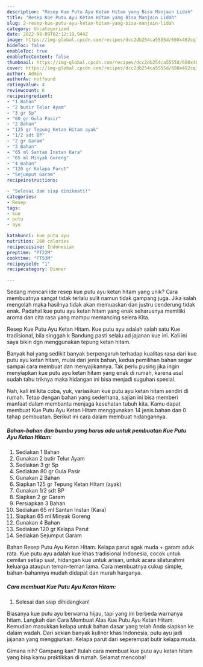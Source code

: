 ```yaml
---
description: "Resep Kue Putu Ayu Ketan Hitam yang Bisa Manjain Lidah"
title: "Resep Kue Putu Ayu Ketan Hitam yang Bisa Manjain Lidah"
slug: 2-resep-kue-putu-ayu-ketan-hitam-yang-bisa-manjain-lidah
category: Uncategorized
date: 2022-08-09T02:12:19.944Z
image: https://img-global.cpcdn.com/recipes/dcc2db254ca5555d/680x482cq70/kue-putu-ayu-ketan-hitam-foto-resep-utama.jpg
hideToc: false
enableToc: true
enableTocContent: false
thumbnail: https://img-global.cpcdn.com/recipes/dcc2db254ca5555d/680x482cq70/kue-putu-ayu-ketan-hitam-foto-resep-utama.jpg
cover: https://img-global.cpcdn.com/recipes/dcc2db254ca5555d/680x482cq70/kue-putu-ayu-ketan-hitam-foto-resep-utama.jpg
author: Admin
authorAv: notfound
ratingvalue: 4
reviewcount: 6
recipeingredient:
- "1 Bahan"
- "2 butir Telur Ayam"
- "3 gr Sp"
- "80 gr Gula Pasir"
- "2 Bahan"
- "125 gr Tepung Ketan Hitam ayak"
- "1/2 sdt BP"
- "2 gr Garam"
- "3 Bahan"
- "65 ml Santan Instan Kara"
- "65 ml Minyak Goreng"
- "4 Bahan"
- "120 gr Kelapa Parut"
- "Sejumput Garam"
recipeinstructions:

- "Selesai dan siap dinikmati!"
categories:
- Resep
tags:
- kue
- putu
- ayu

katakunci: kue putu ayu 
nutrition: 260 calories
recipecuisine: Indonesian
preptime: "PT22M"
cooktime: "PT53M"
recipeyield: "1"
recipecategory: Dinner

---
```





Sedang mencari ide resep kue putu ayu ketan hitam yang unik? Cara membuatnya sangat tidak terlalu sulit namun tidak gampang juga. Jika salah mengolah maka hasilnya tidak akan memuaskan dan justru cenderung tidak enak. Padahal kue putu ayu ketan hitam yang enak seharusnya memiliki aroma dan cita rasa yang mampu memancing selera Kita.





Resep Kue Putu Ayu Ketan Hitam. Kue putu ayu adalah salah satu Kue tradisional, bila singgah k Bandung pasti selalu ad jajanan kue ini. Kali ini saya bikin dgn menggunakan tepung ketan hitam.

Banyak hal yang sedikit banyak berpengaruh terhadap kualitas rasa dari kue putu ayu ketan hitam, mulai dari jenis bahan, kedua pemilihan bahan segar sampai cara membuat dan menyajikannya. Tak perlu pusing jika ingin menyiapkan kue putu ayu ketan hitam yang enak di rumah, karena asal sudah tahu triknya maka hidangan ini bisa menjadi suguhan spesial.






Nah, kali ini kita coba, yuk, variasikan kue putu ayu ketan hitam sendiri di rumah. Tetap dengan bahan yang sederhana, sajian ini bisa memberi manfaat dalam membantu menjaga kesehatan tubuh kita. Kamu dapat membuat Kue Putu Ayu Ketan Hitam menggunakan 14 jenis bahan dan 0 tahap pembuatan. Berikut ini cara dalam membuat hidangannya.

<!--inarticleads1-->

##### Bahan-bahan dan bumbu yang harus ada untuk pembuatan Kue Putu Ayu Ketan Hitam:

1. Sediakan 1 Bahan
1. Gunakan 2 butir Telur Ayam
1. Sediakan 3 gr Sp
1. Sediakan 80 gr Gula Pasir
1. Gunakan 2 Bahan
1. Siapkan 125 gr Tepung Ketan Hitam (ayak)
1. Gunakan 1/2 sdt BP
1. Siapkan 2 gr Garam
1. Persiapkan 3 Bahan
1. Sediakan 65 ml Santan Instan (Kara)
1. Siapkan 65 ml Minyak Goreng
1. Gunakan 4 Bahan
1. Sediakan 120 gr Kelapa Parut
1. Sediakan Sejumput Garam


Bahan Resep Putu Ayu Ketan Hitam. Kelapa parut agak muda + garam aduk rata. Kue putu ayu adalah kue khas tradisional Indonesia, cocok untuk cemilan setiap saat, hidangan kue untuk arisan, untuk acara silaturahmi keluarga ataupun teman-teman lama. Cara membuatnya cukup simple, bahan-bahannya mudah didapat dan murah harganya. 

<!--inarticleads2-->

##### Cara membuat Kue Putu Ayu Ketan Hitam:


1. Selesai dan siap dihidangkan!

Biasanya kue putu ayu berwarna hijau, tapi yang ini berbeda warnanya hitam. Langkah dan Cara Membuat Alas Kue Putu Ayu Ketan Hitam. Kemudian masukkan kelapa untuk bahan dasar yang telah Anda siapkan ke dalam wadah. Dari sekian banyak kuliner khas Indonesia, putu ayu jadi jajanan yang menggiurkan. Kelapa parut dari seperempat butir kelapa muda. 

Gimana nih? Gampang kan? Itulah cara membuat kue putu ayu ketan hitam yang bisa kamu praktikkan di rumah. Selamat mencoba!
